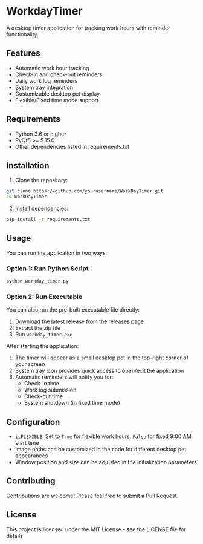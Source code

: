 # WorkdayTimer

A desktop timer application for tracking work hours with reminder functionality.

## Features

- Automatic work hour tracking
- Check-in and check-out reminders
- Daily work log reminders
- System tray integration
- Customizable desktop pet display
- Flexible/Fixed time mode support

## Requirements

- Python 3.6 or higher
- PyQt5 >= 5.15.0
- Other dependencies listed in requirements.txt

## Installation

1. Clone the repository:
```bash
git clone https://github.com/yourusername/WorkDayTimer.git
cd WorkDayTimer
```

2. Install dependencies:
```bash
pip install -r requirements.txt
```

## Usage

You can run the application in two ways:

### Option 1: Run Python Script

```bash
python workday_timer.py
```

### Option 2: Run Executable

You can also run the pre-built executable file directly:

1. Download the latest release from the releases page
2. Extract the zip file
3. Run `workday_timer.exe`

After starting the application:

1. The timer will appear as a small desktop pet in the top-right corner of your screen
2. System tray icon provides quick access to open/exit the application
3. Automatic reminders will notify you for:
   - Check-in time
   - Work log submission
   - Check-out time
   - System shutdown (in fixed time mode)

## Configuration

- `isFLEXIBLE`: Set to `True` for flexible work hours, `False` for fixed 9:00 AM start time
- Image paths can be customized in the code for different desktop pet appearances
- Window position and size can be adjusted in the initialization parameters

## Contributing

Contributions are welcome! Please feel free to submit a Pull Request.

## License

This project is licensed under the MIT License - see the LICENSE file for details